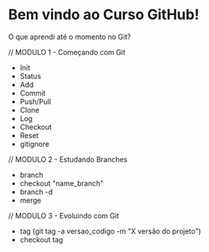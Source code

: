 # Bem vindo ao Curso GitHub!

O que aprendi até o momento no Git?

// MODULO 1 - Começando com Git

- Init
- Status
- Add
- Commit
- Push/Pull
- Clone
- Log
- Checkout
- Reset
- gitignore

// MODULO 2 - Estudando Branches

- branch
- checkout "name_branch"
- branch -d
- merge

// MODULO 3 - Evoluindo com Git

- tag (git tag -a versao_codigo -m "X versão do projeto")
- checkout tag

